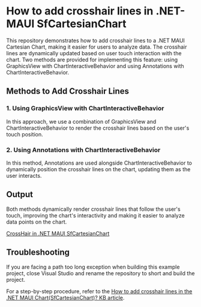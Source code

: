 # How to add crosshair lines in .NET-MAUI SfCartesianChart
This repository demonstrates how to add crosshair lines to a .NET MAUI Cartesian Chart, making it easier for users to analyze data. The crosshair lines are dynamically updated based on user touch interaction with the chart. Two methods are provided for implementing this feature: using GraphicsView with ChartInteractiveBehavior and using Annotations with ChartInteractiveBehavior.
## Methods to Add Crosshair Lines
### 1. Using GraphicsView with ChartInteractiveBehavior
In this approach, we use a combination of GraphicsView and ChartInteractiveBehavior to render the crosshair lines based on the user's touch position.
### 2. Using Annotations with ChartInteractiveBehavior
In this method, Annotations are used alongside ChartInteractiveBehavior to dynamically position the crosshair lines on the chart, updating them as the user interacts.
## Output
Both methods dynamically render crosshair lines that follow the user's touch, improving the chart's interactivity and making it easier to analyze data points on the chart.

[CrossHair in .NET MAUI SfCartesianChart](https://github.com/user-attachments/assets/520c089e-6553-4b64-ac0d-8299e05e746c)

## Troubleshooting
If you are facing a path too long exception when building this example project, close Visual Studio and rename the repository to short and build the project.

For a step-by-step procedure, refer to the [How to add crosshair lines in the .NET MAUI Chart(SfCartesianChart)? KB article](https://support.syncfusion.com/kb/article/15639/how-to-add-crosshair-lines-in-the-net-maui-chart-sfcartesianchart).
